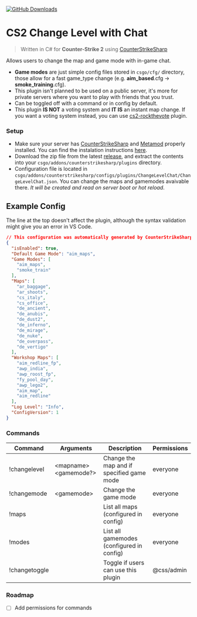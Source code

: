 [![GitHub Downloads](https://img.shields.io/github/downloads/Kamiloo13/CS2_ChangeLevelChat/total.svg?style=flat-square&label=Downloads)](https://github.com/Kamiloo13/CS2_ChangeLevelChat/releases/latest)

# CS2 Change Level with Chat
> Written in C# for **Counter-Strike 2** using [CounterStrikeSharp](https://github.com/roflmuffin/CounterStrikeSharp)

Allows users to change the map and game mode with in-game chat. 
- **Game modes** are just simple config files stored in `csgo/cfg/` directory, those allow for a fast game_type change (e.g. **aim_based**.cfg -> **smoke_training**.cfg).
- This plugin isn't planned to be used on a public server, it's more for private servers where you want to play with friends that you trust. 
- Can be toggled off with a command or in config by default.
- This plugin **IS NOT** a voting system and **IT IS** an instant map change. If you want a voting system instead, you can use [cs2-rockthevote](https://github.com/abnerfs/cs2-rockthevote) plugin.

### Setup
* Make sure your server has [CounterStrikeSharp](https://github.com/roflmuffin/CounterStrikeSharp) and [Metamod](https://www.sourcemm.net/downloads.php/?branch=master) properly installed. You can find the instalation instructions [here](https://docs.cssharp.dev/docs/guides/getting-started.html).
* Download the zip file from the latest [release](https://github.com/Kamiloo13/CS2_ChangeLevelChat/releases), and extract the contents into your `csgo/addons/counterstrikesharp/plugins` directory.
* Configuration file is located in `csgo/addons/counterstrikesharp/configs/plugins/ChangeLevelChat/ChangeLevelChat.json`. You can change the maps and gamemodes avaivable there. *It will be created and read on server boot or hot reload*.

## Example Config
The line at the top doesn't affect the plugin, although the syntax validation might give you an error in VS Code.
```json
// This configuration was automatically generated by CounterStrikeSharp for plugin 'ChangeLevelChat', at 2024/04/07 09:58:51
{
  "isEnabled": true,
  "Default Game Mode": "aim_maps",
  "Game Modes": [
    "aim_maps",
    "smoke_train"
  ],
  "Maps": [
    "ar_baggage",
    "ar_shoots",
    "cs_italy",
    "cs_office",
    "de_ancient",
    "de_anubis",
    "de_dust2",
    "de_inferno",
    "de_mirage",
    "de_nuke",
    "de_overpass",
    "de_vertigo"
  ],
  "Workshop Maps": [
    "aim_redline_fp",
    "awp_india",
    "awp_roost_fp",
    "fy_pool_day",
    "awp_lego2",
    "aim_map",
    "aim_redline"
  ],
  "Log Level": "Info",
  "ConfigVersion": 1
}
```

### Commands
| Command         | Arguments                         | Description                                                          | Permissions |
|-----------------|-----------------------------------|----------------------------------------------------------------------|-------------|
| !changelevel    | \<mapname\> \<gamemode?\>         | Change the map and if specified game mode                            | everyone    |
| !changemode     | \<gamemode>                       | Change the game mode                                                 | everyone    |
| !maps           |                                   | List all maps (configured in config)                                 | everyone    |
| !modes          |                                   | List all gamemodes (configured in config)                            | everyone    |
| !changetoggle   |                                   | Toggle if users can use this plugin                                  | @css/admin  |

### Roadmap
- [ ] Add permissions for commands
